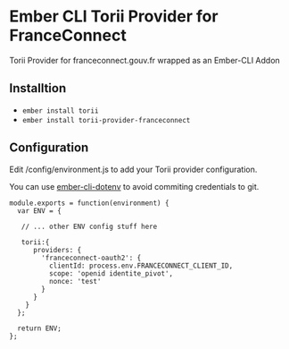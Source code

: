 # Ember CLI Torii Provider for FranceConnect

Torii Provider for franceconnect.gouv.fr wrapped as an Ember-CLI Addon

## Installtion

* `ember install torii`
* `ember install torii-provider-franceconnect`

## Configuration

Edit /config/environment.js to add your Torii provider configuration.

You can use [ember-cli-dotenv](https://github.com/fivetanley/ember-cli-dotenv)
to avoid commiting credentials to git.


```
module.exports = function(environment) {
  var ENV = {

   // ... other ENV config stuff here

   torii:{
      providers: {
        'franceconnect-oauth2': {
          clientId: process.env.FRANCECONNECT_CLIENT_ID,
          scope: 'openid identite_pivot',
          nonce: 'test'
        }
      }
    }
  };

  return ENV;
};
```

